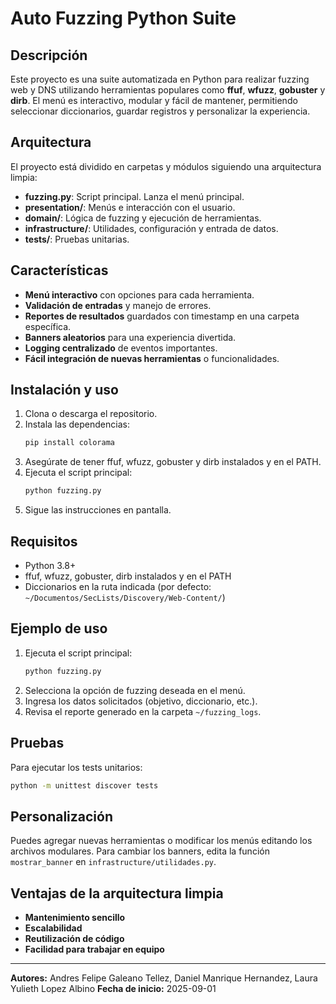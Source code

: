# Auto Fuzzing Python Suite

## Descripción

Este proyecto es una suite automatizada en Python para realizar fuzzing web y DNS utilizando herramientas populares como **ffuf**, **wfuzz**, **gobuster** y **dirb**. El menú es interactivo, modular y fácil de mantener, permitiendo seleccionar diccionarios, guardar registros y personalizar la experiencia.

## Arquitectura

El proyecto está dividido en carpetas y módulos siguiendo una arquitectura limpia:

- **fuzzing.py**: Script principal. Lanza el menú principal.
- **presentation/**: Menús e interacción con el usuario.
- **domain/**: Lógica de fuzzing y ejecución de herramientas.
- **infrastructure/**: Utilidades, configuración y entrada de datos.
- **tests/**: Pruebas unitarias.

## Características

- **Menú interactivo** con opciones para cada herramienta.
- **Validación de entradas** y manejo de errores.
- **Reportes de resultados** guardados con timestamp en una carpeta específica.
- **Banners aleatorios** para una experiencia divertida.
- **Logging centralizado** de eventos importantes.
- **Fácil integración de nuevas herramientas** o funcionalidades.

## Instalación y uso

1. Clona o descarga el repositorio.
2. Instala las dependencias:
   ```bash
   pip install colorama
   ```
3. Asegúrate de tener ffuf, wfuzz, gobuster y dirb instalados y en el PATH.
4. Ejecuta el script principal:
   ```bash
   python fuzzing.py
   ```
5. Sigue las instrucciones en pantalla.

## Requisitos

- Python 3.8+
- ffuf, wfuzz, gobuster, dirb instalados y en el PATH
- Diccionarios en la ruta indicada (por defecto: `~/Documentos/SecLists/Discovery/Web-Content/`)

## Ejemplo de uso

1. Ejecuta el script principal:
   ```bash
   python fuzzing.py
   ```
2. Selecciona la opción de fuzzing deseada en el menú.
3. Ingresa los datos solicitados (objetivo, diccionario, etc.).
4. Revisa el reporte generado en la carpeta `~/fuzzing_logs`.

## Pruebas

Para ejecutar los tests unitarios:

```bash
python -m unittest discover tests
```

## Personalización

Puedes agregar nuevas herramientas o modificar los menús editando los archivos modulares. Para cambiar los banners, edita la función `mostrar_banner` en `infrastructure/utilidades.py`.

## Ventajas de la arquitectura limpia

- **Mantenimiento sencillo**
- **Escalabilidad**
- **Reutilización de código**
- **Facilidad para trabajar en equipo**

---

**Autores:** Andres Felipe Galeano Tellez, Daniel Manrique Hernandez, Laura Yulieth Lopez Albino
**Fecha de inicio:** 2025-09-01